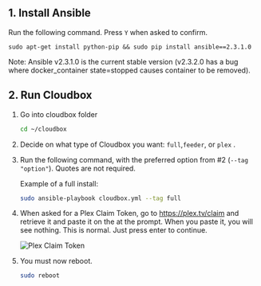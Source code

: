## 1. Install Ansible ###

Run the following command. Press `Y` when asked to confirm. 
```
sudo apt-get install python-pip && sudo pip install ansible==2.3.1.0
```
Note: Ansible v2.3.1.0 is the current stable version (v2.3.2.0 has a bug where docker_container state=stopped causes container to be removed).


## 2. Run Cloudbox

1. Go into cloudbox folder

    ```bash
    cd ~/cloudbox
    ```

2. Decide on what type of Cloudbox you want: `full`,`feeder`, or `plex` .

3. Run the following command, with the preferred option from #2 (`--tag "option"`). Quotes are not required.

    Example of a full install:
      ```bash
      sudo ansible-playbook cloudbox.yml --tag full
      ```
4. When asked for a Plex Claim Token, go to https://plex.tv/claim and retrieve it and paste it on the at the prompt. When you paste it, you will see nothing. This is normal. Just press enter to continue. 

    ![Plex Claim Token](http://i.imgur.com/SkRnay2.png)

5. You must now reboot.
    ```bash
    sudo reboot
     ```
